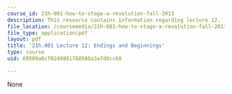 ```yaml
---
course_id: 21h-001-how-to-stage-a-revolution-fall-2013
description: This resource contains information regarding lecture 12.
file_location: /coursemedia/21h-001-how-to-stage-a-revolution-fall-2013/69509a6cf0240891788580a3a7d0cc60_MIT21H_001F13_lec_12.pdf
file_type: application/pdf
layout: pdf
title: '21h.001 Lecture 12: Endings and Beginnings'
type: course
uid: 69509a6cf0240891788580a3a7d0cc60

---
```

None